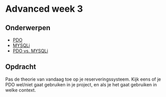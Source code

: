 # Advanced week 3

## Onderwerpen
- [PDO](http://www.php.net/manual/en/book.pdo.php)
- [MYSQLi](http://www.php.net/manual/en/book.mysqli.php)
- [PDO vs. MYSQLi](http://net.tutsplus.com/tutorials/php/pdo-vs-mysqli-which-should-you-use/)

## Opdracht
Pas de theorie van vandaag toe op je reserveringssysteem. Kijk eens of je PDO wel/niet gaat gebruiken in je project,
en als je het gaat gebruiken in welke context.
